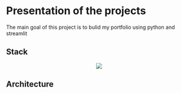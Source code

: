 # Presentation of the projects


The main goal of this project is to bulid my portfolio using python and streamlit 


## Stack 


<p align="center">
  <a href="https://go-skill-icons.vercel.app/">
    <img src="https://go-skill-icons.vercel.app/api/icons?i=py,streamlit" />
  </a>
</p>

## Architecture 





